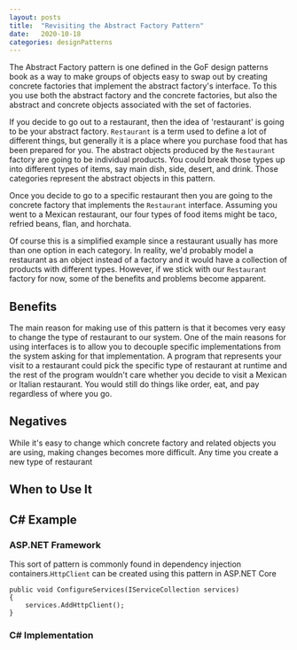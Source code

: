 ```yaml
---
layout: posts
title:  "Revisiting the Abstract Factory Pattern"
date:   2020-10-18
categories: designPatterns
---
```


The Abstract Factory pattern is one defined in the GoF design patterns book as a way to make groups of objects easy to swap out by creating concrete factories that implement the abstract factory's interface. To this you use both the abstract factory and the concrete factories, but also the abstract and concrete objects associated with the set of factories.

If you decide to go out to a restaurant, then the idea of 'restaurant' is going to be your abstract factory. `Restaurant` is a term used to define a lot of different things, but generally it is a place where you purchase food that has been prepared for you. The abstract objects produced by the `Restaurant` factory are going to be individual products. You could break those types up into different types of items, say main dish, side, desert, and drink. Those categories represent the abstract objects in this pattern.

Once you decide to go to a specific restaurant then you are going to the concrete factory that implements the `Restaurant` interface. Assuming you went to a Mexican restaurant, our four types of food items might be taco, refried beans, flan, and horchata.

<!---
UML DIAGRAM
-->

Of course this is a simplified example since a restaurant usually has more than one option in each category. In reality, we'd probably model a restaurant as an object instead of a factory and it would have a collection of products with different types. However, if we stick with our `Restaurant` factory for now, some of the benefits and problems become apparent.

## Benefits
The main reason for making use of this pattern is that it becomes very easy to change the type of restaurant to our system. One of the main reasons for using interfaces is to allow you to decouple specific implementations from the system asking for that implementation. A program that represents your visit to a restaurant could pick the specific type of restaurant at runtime and the rest of the program wouldn't care whether you decide to visit a Mexican or Italian restaurant. You would still do things like order, eat, and pay regardless of where you go.

## Negatives
While it's easy to change which concrete factory and related objects you are using, making changes becomes more difficult. Any time you create a new type of restaurant 

## When to Use It

## C# Example

### ASP.NET Framework

This sort of pattern is commonly found in dependency injection containers.`HttpClient` can be created using this pattern in ASP.NET Core

    public void ConfigureServices(IServiceCollection services)
    {
        services.AddHttpClient();
    }

### C# Implementation
